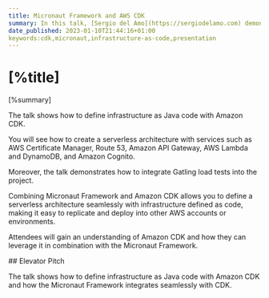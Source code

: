 ```yaml
---
title: Micronaut Framework and AWS CDK 
summary: In this talk, [Sergio del Amo](https://sergiodelamo.com) demonstrates the [AWS CDK](https://aws.amazon.com/cdk/) integration with the [Micronaut Framework](https://micronaut.io). 
date_published: 2023-01-10T21:44:16+01:00
keywords:cdk,micronaut,infrastructure-as-code,presentation
---
```


# [%title]

[%summary]

The talk shows how to define infrastructure as Java code with Amazon CDK. 

You will see how to create a serverless architecture with services such as AWS Certificate Manager, Route 53, Amazon API Gateway, AWS Lambda and DynamoDB, and Amazon Cognito.

Moreover, the talk demonstrates how to integrate Gatling load tests into the project.

Combining Micronaut Framework and Amazon CDK allows you to define a serverless architecture seamlessly with infrastructure defined as code, making it easy to replicate and deploy into other AWS accounts or environments. 

Attendees will gain an understanding of Amazon CDK and how they can leverage it in combination with the Micronaut Framework.

## Elevator Pitch

The talk shows how to define infrastructure as Java code with Amazon CDK and how the Micronaut Framework integrates seamlessly with CDK.

